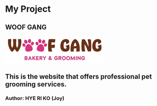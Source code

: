 # My Project

## WOOF GANG 
![Project Logo](assets/img/logo.png)

## This is the website that offers professional pet grooming services.



### Author: HYE RI KO (Joy)